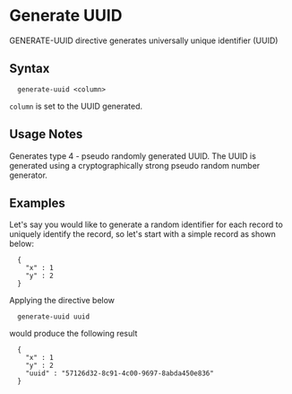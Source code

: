 # Generate UUID

GENERATE-UUID directive generates universally unique identifier (UUID)

## Syntax
```
  generate-uuid <column>
```

```column``` is set to the UUID generated.

## Usage Notes

Generates type 4 - pseudo randomly generated UUID. The UUID is generated using a cryptographically
strong pseudo random number generator.

## Examples

Let's say you would like to generate a random identifier for each record to uniquely identify the record, so let's
start with a simple record as shown below:

```
  {
    "x" : 1
    "y" : 2
  }
```

Applying the directive below

```
  generate-uuid uuid
```

would produce the following result

```
  {
    "x" : 1
    "y" : 2
    "uuid" : "57126d32-8c91-4c00-9697-8abda450e836"
  }
```
